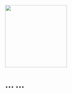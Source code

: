 
<img src="http://img.zcool.cn/community/0186b858bccb83a801219c77ff698f.gif" width="200">

# ... ...